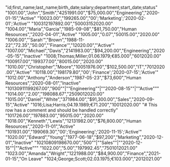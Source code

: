 "id;first_name;last_name;birth_date;salary;department;start_date;status"
"1001.00","John","Smith","4251991.00","$75,000.00","Engineering","2020-01-15","Active"
"10023.00","199265.00","00';'Marketing';'2020-02-01';'Active'"
"100312197892.00","50003152020.00"
"1004.00","Maria","Garcia","1985-09-08","$81,750.00","Human Resources","2020-04-01","Active"
"1005.00","0.07","50015.00","2020.00"
"1006.00","'Sarah'","Brown","1988-11-22","72.35","50.00","'Finance'","12020.00","'Active'"
"1007.00","Michael","Davis","2141983.00","$94,200.00","Engineering","2020-05-15","Inactive"
"1008;Thomas;Miller;01.06.1979;€85.000","6012020.00"
"100917.00","199377.00","80015.00","2020.00"
"1010.00","Christopher","Moore","10051976.00","$102,500.00","IT","7012020.00","Active"
"10118.00","198179.80","00';'Finance';'2020-07-15';'Active'"
"1012.00","Anthony","Anderson","1987-05-23","$73,600","Human Resources","2020-08-01","Inactive"
"10130911199267.00","900""|""Engineering""|""2020-08-15""|""Active"""
"1014.00","2.00","198088.67","2509012020.00"
"1015.00","Daniel","White","371984.00","$91,300.00","Sales","2020-09-15","Active"
"1016;Lisa;Harris;04.19.1989;€71.200","10012020.00"
"# This row has a comment and should be handled correctly"
"101726.00","197883.00","95015.00","2020.00"
"1018.00","Kenneth","Lewis","12131982.00","$76,800.00","Human Resources","2020-11-01","Active"
"101931.00","199069.30","00';'Engineering';'2020-11-15';'Active'"
"1020.00","Edward","Young","1977-06-18","$97,200","Marketing","2020-12-01","Inactive"
"10210809198670.00","500""|""Sales""|""2020-12-15""|""Active"""
"1022.00","5.00","197992.45","7501012021.00"
"1023.00","Amanda","Wright","1221988.00","$84,900.00","Finance","2021-01-15","On Leave"
"1024;George;Scott;02.03.1975;€103.000","2012021.00"
